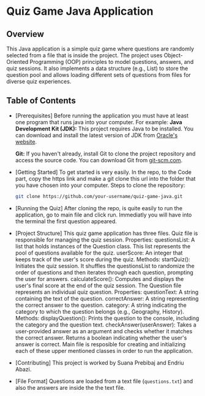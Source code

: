 # Quiz Game Java Application

## Overview

This Java application is a simple quiz game where questions are randomly selected from a file that is inside the project. The project uses Object-Oriented Programming (OOP) principles to model questions, answers, and quiz sessions. It also implements a data structure (e.g., List) to store the question pool and allows loading different sets of questions from files for diverse quiz experiences.

## Table of Contents
- [Prerequisites]
    Before running the application you must have at least one program that runs java into your computer. For example:
    **Java Development Kit (JDK):** This project requires Java to be installed. You can download and install the latest version of JDK from [Oracle's website](https://www.oracle.com/java/technologies/javase-downloads.html).

    **Git:** If you haven't already, install Git to clone the project repository and access the source code. You can download Git from [git-scm.com](https://git-scm.com/downloads).
- [Getting Started]
  To get started is very easily. In the repo, to the Code part, copy the https link and make a git clone this url into the folder that you have chosen into your computer.
  Steps to  clone the repository:

    ```bash
    git clone https://github.com/your-username/quiz-game-java.git
    ```
- [Running the Quiz]
After cloning the repo, is quite easily to run the application, go to main file and click run. Immediatly you will have into the terminal the first question appeared.
- [Project Structure]
  This quiz game application has three files.
  Quiz file is responsible for managing the quiz session.
  Properties:
    questionsList: A list that holds instances of the Question class. This list represents the pool of questions available for the quiz.
    userScore: An integer that keeps track of the user's score during the quiz.
  Methods:
    startQuiz(): Initiates the quiz session. It shuffles the questionsList to randomize the order of questions and then iterates through each question, prompting the user for answers.
    calculateScore(): Computes and displays the user's final score at the end of the quiz session.
  The Question file represents an individual quiz question. 
  Properties:
    questionText: A string containing the text of the question.
    correctAnswer: A string representing the correct answer to the question.
    category: A string indicating the category to which the question belongs (e.g., Geography, History).
  Methods:
    displayQuestion(): Prints the question to the console, including the category and the question text.
    checkAnswer(userAnswer): Takes a user-provided answer as an argument and checks whether it matches the correct answer. Returns a boolean indicating whether the user's answer is correct.
  Main file is resposible for creating and initializing each of these upper mentioned classes in order to run the application.
- [Contributing]
  This project is worked by Suana Prebibaj and Endriu Abazi.
- [File Format]
 Questions are loaded from a text file (`questions.txt`) and also the answers are inside the the text file.



